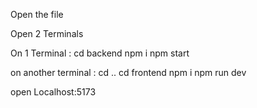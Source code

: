 Open the file

Open 2 Terminals

On 1 Terminal : cd backend
                npm i
                npm start


on another terminal : cd ..
                      cd frontend 
                      npm i
                      npm run dev

open Localhost:5173
